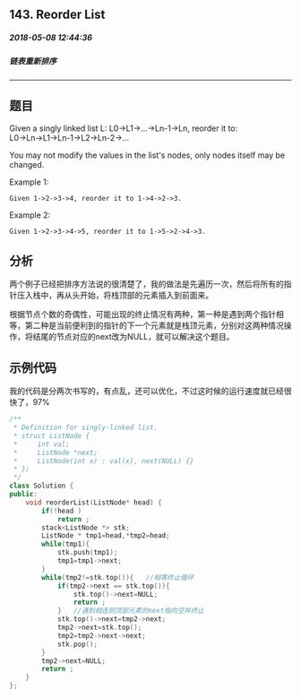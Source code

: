 ## 143. Reorder List
##### 2018-05-08 12:44:36
##### 链表重新排序
***
## 题目
Given a singly linked list L: L0→L1→…→Ln-1→Ln,
reorder it to: L0→Ln→L1→Ln-1→L2→Ln-2→…

You may not modify the values in the list's nodes, only nodes itself may be changed.

Example 1:
```
Given 1->2->3->4, reorder it to 1->4->2->3.
```
Example 2:
```
Given 1->2->3->4->5, reorder it to 1->5->2->4->3.
```
## 分析
两个例子已经把排序方法说的很清楚了，我的做法是先遍历一次，然后将所有的指针压入栈中，再从头开始，将栈顶部的元素插入到前面来。

根据节点个数的奇偶性，可能出现的终止情况有两种，第一种是遇到两个指针相等，第二种是当前便利到的指针的下一个元素就是栈顶元素，分别对这两种情况操作，将结尾的节点对应的next改为NULL，就可以解决这个题目。
## 示例代码
我的代码是分两次书写的，有点乱，还可以优化，不过这时候的运行速度就已经很快了，97%
```cpp
/**
 * Definition for singly-linked list.
 * struct ListNode {
 *     int val;
 *     ListNode *next;
 *     ListNode(int x) : val(x), next(NULL) {}
 * };
 */
class Solution {
public:
    void reorderList(ListNode* head) {
        if(!head )
            return ;
        stack<ListNode *> stk;
        ListNode * tmp1=head,*tmp2=head;
        while(tmp1){
            stk.push(tmp1);
            tmp1=tmp1->next;
        }
        while(tmp2!=stk.top()){   //相等终止循环
            if(tmp2->next == stk.top()){
                stk.top()->next=NULL;
                return ;
            }   //遇到相连则顶部元素的next指向空并终止
            stk.top()->next=tmp2->next;
            tmp2->next=stk.top();
            tmp2=tmp2->next->next;
            stk.pop();
        }
        tmp2->next=NULL;
        return ;
    }
};
```

